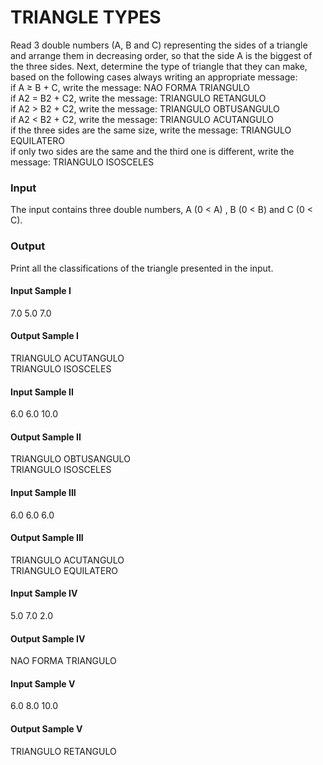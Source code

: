 # TRIANGLE TYPES
Read 3 double numbers (A, B and C) representing the sides of a triangle and arrange them in decreasing order, so that the side A is the biggest of the three sides. Next, determine the type of triangle that they can make, based on the following cases always writing an appropriate message:  
if A ≥ B + C, write the message: NAO FORMA TRIANGULO  
if A2 = B2 + C2, write the message: TRIANGULO RETANGULO  
if A2 > B2 + C2, write the message: TRIANGULO OBTUSANGULO  
if A2 < B2 + C2, write the message: TRIANGULO ACUTANGULO  
if the three sides are the same size, write the message: TRIANGULO EQUILATERO  
if only two sides are the same and the third one is different, write the message: TRIANGULO ISOSCELES  
### Input
The input contains three double numbers, A (0 < A) , B (0 < B) and C (0 < C).
### Output
Print all the classifications of the triangle presented in the input.
#### Input Sample I
7.0 5.0 7.0
#### Output Sample I
TRIANGULO ACUTANGULO  
TRIANGULO ISOSCELES
#### Input Sample II
6.0 6.0 10.0
#### Output Sample II
TRIANGULO OBTUSANGULO  
TRIANGULO ISOSCELES
#### Input Sample III
6.0 6.0 6.0
#### Output Sample III
TRIANGULO ACUTANGULO  
TRIANGULO EQUILATERO
#### Input Sample IV
5.0 7.0 2.0
#### Output Sample IV
NAO FORMA TRIANGULO
#### Input Sample V
6.0 8.0 10.0
#### Output Sample V
TRIANGULO RETANGULO